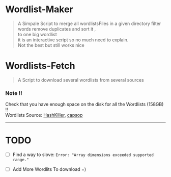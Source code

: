 # Wordlist-Maker
> A Simpale Script to merge all wordlistsFiles in a given directory filter words remove duplicates and sort it ,<br>
to one big wordlist <br>
it is an interactive script so no much need to explain. <br>
Not the best but still works nice

# Wordlists-Fetch
> A Script to download several wordlists from several sources 

### Note !!
Check that you have enough space on the disk for all the Wordlists (158GB) !!<br>
Wordlists Source: [HashKiller](https://hashkiller.io/leaks), [capsop](https://wordlists.capsop.com/)

---
# TODO
- [ ] Find a way to slove: `Error: "Array dimensions exceeded supported range."`
- [ ] Add More Wordlits To download =)

